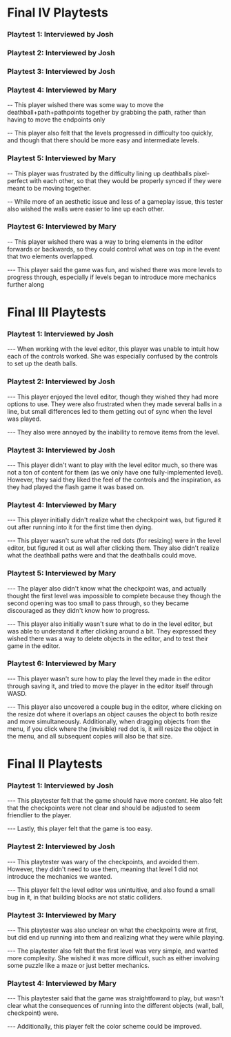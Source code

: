# Final IV Playtests

### Playtest 1: Interviewed by Josh

### Playtest 2: Interviewed by Josh

### Playtest 3: Interviewed by Josh

### Playtest 4: Interviewed by Mary
-- This player wished there was some way to move the deathball+path+pathpoints together by grabbing the path, rather than having to move the endpoints only

-- This player also felt that the levels progressed in difficulty too quickly, and though that there should be more easy and intermediate levels.

### Playtest 5: Interviewed by Mary
-- This player was frustrated by the difficulty lining up deathballs pixel-perfect with each other, so that they would be properly synced if they were meant to be moving together. 

-- While more of an aesthetic issue and less of a gameplay issue, this tester also wished the walls were easier to line up each other.

### Playtest 6: Interviewed by Mary
-- This player wished there was a way to bring elements in the editor forwards or backwards, so they could control what was on top in the event that two elements overlapped.

--- This player said the game was fun, and wished there was more levels to progress through, especially if levels began to introduce more mechanics further along

# Final III Playtests

### Playtest 1: Interviewed by Josh
--- When working with the level editor, this player was unable to intuit how each of the controls worked. She was especially confused by the controls to set up the death balls.  

### Playtest 2: Interviewed by Josh
--- This player enjoyed the level editor, though they wished they had more options to use. They were also frustrated when they made several balls in a line, but small differences led to them getting out of sync when the level was played. 

--- They also were annoyed by the inability to remove items from the level.

### Playtest 3: Interviewed by Josh
--- This player didn't want to play with the level editor much, so there was not a ton of content for them (as we only have one fully-implemented level). However, they said they liked the feel of the controls and the inspiration, as they had played the flash game it was based on.

### Playtest 4: Interviewed by Mary
--- This player initially didn't realize what the checkpoint was, but figured it out after running into it for the first time then dying.

--- This player wasn't sure what the red dots (for resizing) were in the level editor, but figured it out as well after clicking them. They also didn't realize what the deathball paths were and that the deathballs could move.

### Playtest 5: Interviewed by Mary
--- The player also didn't know what the checkpoint was, and actually thought the first level was impossible to complete because they though the second opening was too small to pass through, so they became discouraged as they didn't know how to progress.

--- This player also initially wasn't sure what to do in the level editor, but was able to understand it after clicking around a bit. They expressed they wished there was a way to delete objects in the editor, and to test their game in the editor.

### Playtest 6: Interviewed by Mary
--- This player wasn't sure how to play the level they made in the editor through saving it, and tried to move the player in the editor itself through WASD.

--- This player also uncovered a couple bug in the editor, where clicking on the resize dot where it overlaps an object causes the object to both resize and move simultaneously. Additionally, when dragging objects from the menu, if you click where the (invisible) red dot is, it will resize the object in the menu, and all subsequent copies will also be that size.


# Final II Playtests

### Playtest 1: Interviewed by Josh
--- This playtester felt that the game should have more content. He also felt that the checkpoints were not clear and should be adjusted to seem friendlier to the player.

--- Lastly, this player felt that the game is too easy. 

### Playtest 2: Interviewed by Josh
--- This playtester was wary of the checkpoints, and avoided them. However, they didn't need to use them, meaning that level 1 did not introduce the mechanics we wanted.

--- This player felt the level editor was unintuitive, and also found a small bug in it, in that building blocks are not static colliders.

### Playtest 3: Interviewed by Mary
--- This playtester was also unclear on what the checkpoints were at first, but did end up running into them and realizing what they were while playing. 

--- The playtester also felt that the first level was very simple, and wanted more complexity. She wished it was more difficult, such as either involving some puzzle like a maze or just better mechanics.

### Playtest 4: Interviewed by Mary
--- This playtester said that the game was straightfoward to play, but wasn't clear what the consequences of running into the different objects (wall, ball, checkpoint) were.

--- Additionally, this player felt the color scheme could be improved.
